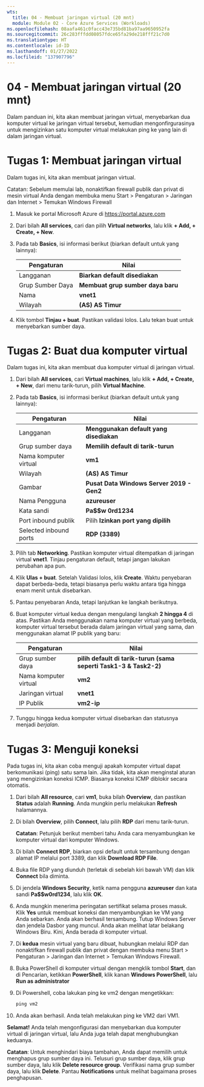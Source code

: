 ```yaml
---
wts:
  title: 04 - Membuat jaringan virtual (20 mnt)
  module: Module 02 - Core Azure Services (Workloads)
ms.openlocfilehash: 08aafa461c0facc43e735bd81ba97aa9650952fa
ms.sourcegitcommit: 26c283fffdd08057fdce65fa29de218fff21c7d0
ms.translationtype: HT
ms.contentlocale: id-ID
ms.lasthandoff: 01/27/2022
ms.locfileid: "137907796"
---
```

# <a name="04---create-a-virtual-network-20-min"></a>04 - Membuat jaringan virtual (20 mnt)

Dalam panduan ini, kita akan membuat jaringan virtual, menyebarkan dua komputer virtual ke jaringan virtual tersebut, kemudian mengonfirgurasinya untuk mengizinkan satu komputer virtual melakukan ping ke yang lain di dalam jaringan virtual.

# <a name="task-1-create-a-virtual-network"></a>Tugas 1: Membuat jaringan virtual 

Dalam tugas ini, kita akan membuat jaringan virtual. 

Catatan: Sebelum memulai lab, nonaktifkan firewall publik dan privat di mesin virtual Anda dengan membuka menu Start > Pengaturan > Jaringan dan Internet > Temukan Windows Firewall

1. Masuk ke portal Microsoft Azure di <a href="https://portal.azure.com" target="_blank"><span style="color: #0066cc;" color="#0066cc">https://portal.azure.com</span></a>

2. Dari bilah **All services**, cari dan pilih **Virtual networks**, lalu klik **+ Add, + Create, + New**. 

3. Pada tab **Basics**, isi informasi berikut (biarkan default untuk yang lainnya):

    | Pengaturan | Nilai | 
    | --- | --- |
    | Langganan | **Biarkan default disediakan** |
    | Grup Sumber Daya | **Membuat grup sumber daya baru** |
    | Nama | **vnet1** |
    | Wilayah | **(AS) AS Timur** |
    
   
4. Klik tombol **Tinjau + buat**. Pastikan validasi lolos. Lalu tekan buat untuk menyebarkan sumber daya.


# <a name="task-2-create-two-virtual-machines"></a>Tugas 2: Buat dua komputer virtual

Dalam tugas ini, kita akan membuat dua komputer virtual di jaringan virtual. 

1. Dari bilah **All services**, cari **Virtual machines**, lalu klik **+ Add, + Create, + New**, dari menu tarik-turun, pilih **Virtual Machine**. 

2. Pada tab **Basics**, isi informasi berikut (biarkan default untuk yang lainnya):

   | Pengaturan | Nilai | 
   | --- | --- |
   | Langganan | **Menggunakan default yang disediakan** |
   | Grup sumber daya |  **Memilih default di tarik-turun** |
   | Nama komputer virtual | **vm1**|
   | Wilayah | **(AS) AS Timur** |
   | Gambar | **Pusat Data Windows Server 2019 - Gen2** |
   | Nama Pengguna| **azureuser** |
   | Kata sandi| **Pa$$w 0rd1234** |
   | Port inbound publik| Pilih **Izinkan port yang dipilih**  |
   | Selected inbound ports| **RDP (3389)** |
   

3. Pilih tab **Networking**. Pastikan komputer virtual ditempatkan di jaringan virtual **vnet1**. Tinjau pengaturan default, tetapi jangan lakukan perubahan apa pun. 

4. Klik **Ulas + buat**. Setelah Validasi lolos, klik **Create**. Waktu penyebaran dapat berbeda-beda, tetapi biasanya perlu waktu antara tiga hingga enam menit untuk disebarkan.

5. Pantau penyebaran Anda, tetapi lanjutkan ke langkah berikutnya. 

6. Buat komputer virtual kedua dengan mengulangi langkah **2 hingga 4** di atas. Pastikan Anda menggunakan nama komputer virtual yang berbeda, komputer virtual tersebut berada dalam jaringan virtual yang sama, dan menggunakan alamat IP publik yang baru:

    | Pengaturan | Nilai |
    | --- | --- |
    | Grup sumber daya | **pilih default di tarik-turun (sama seperti Task1-3 & Task2-2)** |
    | Nama komputer virtual |  **vm2** |
    | Jaringan virtual | **vnet1** |
    | IP Publik | **vm2-ip** |

7. Tunggu hingga kedua komputer virtual disebarkan dan statusnya menjadi *berjalan*.

# <a name="task-3-test-the-connection"></a>Tugas 3: Menguji koneksi 

Pada tugas ini, kita akan coba menguji apakah komputer virtual dapat berkomunikasi (ping) satu sama lain. Jika tidak, kita akan menginstal aturan yang mengizinkan koneksi ICMP. Biasanya koneksi ICMP diblokir secara otomatis.

1. Dari bilah **All resource**, cari **vm1**, buka bilah **Overview**, dan pastikan **Status** adalah **Running**. Anda mungkin perlu melakukan **Refresh** halamannya.

2. Di bilah **Overview**, pilih **Connect**, lalu pilih **RDP** dari menu tarik-turun.

    **Catatan**: Petunjuk berikut memberi tahu Anda cara menyambungkan ke komputer virtual dari komputer Windows. 

3. Di bilah **Connect RDP**, biarkan opsi default untuk tersambung dengan alamat IP melalui port 3389, dan klik **Download RDP File**.

4. Buka file RDP yang diunduh (terletak di sebelah kiri bawah VM) dan klik **Connect** bila diminta. 

5. Di jendela **Windows Security**, ketik nama pengguna **azureuser** dan kata sandi **Pa$$w0rd1234**, lalu klik **OK**.

6. Anda mungkin menerima peringatan sertifikat selama proses masuk. Klik **Yes** untuk membuat koneksi dan menyambungkan ke VM yang Anda sebarkan. Anda akan berhasil tersambung. Tutup Windows Server dan jendela Dasbor yang muncul. Anda akan melihat latar belakang Windows Biru. Kini, Anda berada di komputer virtual.

7. Di **kedua** mesin virtual yang baru dibuat, hubungkan melalui RDP dan nonaktifkan firewall publik dan privat dengan membuka menu Start > Pengaturan > Jaringan dan Internet > Temukan Windows Firewall.

8. Buka PowerShell di komputer virtual dengan mengklik tombol **Start**, dan di Pencarian, ketikkan **PowerShell**, klik kanan **Windows PowerShell**, lalu **Run as administrator**

9. Di Powershell, coba lakukan ping ke vm2 dengan mengetikkan:

   ```PowerShell
   ping vm2
   ```

 10. Anda akan berhasil. Anda telah melakukan ping ke VM2 dari VM1.


**Selamat!** Anda telah mengonfigurasi dan menyebarkan dua komputer virtual di jaringan virtual, lalu Anda juga telah dapat menghubungkan keduanya.

**Catatan**: Untuk menghindari biaya tambahan, Anda dapat memilih untuk menghapus grup sumber daya ini. Telusuri grup sumber daya, klik grup sumber daya, lalu klik **Delete resource group**. Verifikasi nama grup sumber daya, lalu klik **Delete**. Pantau **Notifications** untuk melihat bagaimana proses penghapusan.
